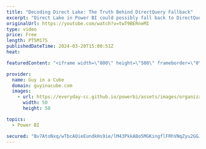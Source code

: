 ```yaml
---
title: "Decoding Direct Lake: The Truth Behind DirectQuery Fallback"
excerpt: "Direct Lake in Power BI could possibly fall back to DirectQuery. Do you understand why this would happen and when? Patrick walks you though what you need to know when leveraging data from OneLake in Microsoft Fabric.  Direct Lake https://learn.microsoft.com/power-bi/enterprise/directlake-overview  📢"
originalUrl: https://youtube.com/watch?v=twT9BERneMI
type: video
price: Free
length: PT5M17S
publishedDateTime: 2024-03-20T15:00:51Z
heat: 

featuredContent: "<iframe width=\"800\" height=\"500\" frameborder=\"0\" src=\"https://www.youtube.com/embed/twT9BERneMI\" allow=\"accelerometer; autoplay; encrypted-media; gyroscope; picture-in-picture\" allowfullscreen></iframe>"

provider:
  name: Guy in a Cube
  domain: guyinacube.com
  images:
    - url: https://everyday-cc.github.io/powerbi/assets/images/organizations/guyinacube.com-50x50.jpg
      width: 50
      height: 50

topics:
  - Power BI

secured: "Bv7AtoNxq/wTbcAOieEundkHs9ie/lM43PkkABo5MGKingflFRhVNqZyu2GGJPtEEuKlO1+GQ6ED8ZYu/qRMpL9/z1brvBO6ziCW0M3jv8XDYp8FHUBqtknmKreXcIXDqhM2bOE8oxX6t5QL4VDo90wPYoUeGgspKu93vmcXz4fhhNO0gIv/an0vhkHB8sfuewrkNZ3V9MVHj+7qg+nT3Pbd3PP76GyG6S1uMRHV4JGNMWifs9ZJPC4O+bIs5rTOkkVocNDNvHPEXEOULQOfLtHG+H9O/gVxu1tMW7J2+RGw1c/TV2Igz9MB8BziB95K0lw6kL80qyGXi/59X/ezRAAw+tc37wWGjXyuJAqulZ2hM01Gx5oXbYOo6+R0LptneCe7P8AJ4WbpVug1w4B5i04mD38Iq9IMh2bWgsxaA90=;b9UNuXurnEqQgV0IuZNuew=="
---
```


